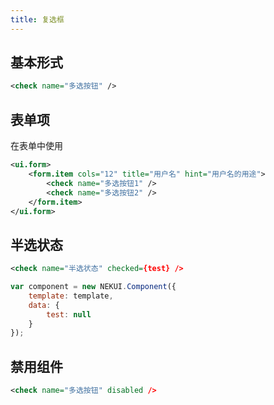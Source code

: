 ```yaml
---
title: 复选框
---
```


## 基本形式

<div class="m-example"></div>

```xml
<check name="多选按钮" />
```

## 表单项

在表单中使用

<div class="m-example"></div>

```xml
<ui.form>
    <form.item cols="12" title="用户名" hint="用户名的用途">
        <check name="多选按钮1" />
        <check name="多选按钮2" />
    </form.item>
</ui.form>
```

## 半选状态

<div class="m-example"></div>

```xml
<check name="半选状态" checked={test} />
```

```javascript
var component = new NEKUI.Component({
    template: template,
    data: {
        test: null
    }
});
```

## 禁用组件

<div class="m-example"></div>

```xml
<check name="多选按钮" disabled />
```
